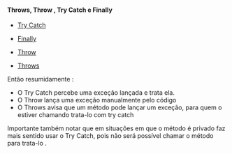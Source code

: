 #### Throws, Throw , Try Catch e Finally

- [Try Catch](try_catch/trycatch.md)

- [Finally](finally.md)

- [Throw](throw.md)

- [Throws](throws/throws.md)

Então resumidamente : 

- O Try Catch percebe uma exceção lançada e trata ela.
- O Throw lança uma exceção manualmente pelo código
- O Throws avisa que um método pode lançar um exceção, para quem o estiver chamando trata-lo com try catch

Importante também notar que em situações em que o método é privado faz mais sentido usar o Try Catch, pois não será possível chamar o método para trata-lo .